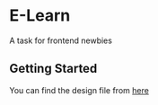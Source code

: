 # E-Learn

A task for frontend newbies

## Getting Started

You can find the design file from [here](https://xd.adobe.com/spec/1001f48a-1d53-4a7f-6f46-898910c36075-6630/)
